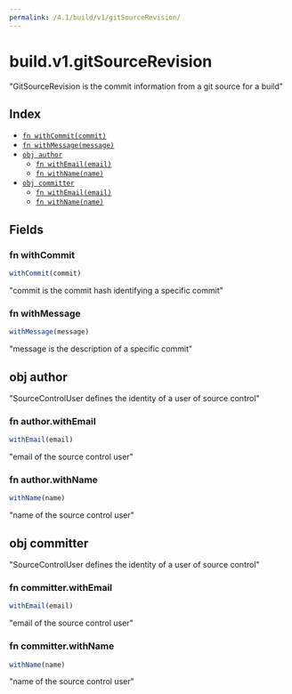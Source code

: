 ```yaml
---
permalink: /4.1/build/v1/gitSourceRevision/
---
```


# build.v1.gitSourceRevision

"GitSourceRevision is the commit information from a git source for a build"

## Index

* [`fn withCommit(commit)`](#fn-withcommit)
* [`fn withMessage(message)`](#fn-withmessage)
* [`obj author`](#obj-author)
  * [`fn withEmail(email)`](#fn-authorwithemail)
  * [`fn withName(name)`](#fn-authorwithname)
* [`obj committer`](#obj-committer)
  * [`fn withEmail(email)`](#fn-committerwithemail)
  * [`fn withName(name)`](#fn-committerwithname)

## Fields

### fn withCommit

```ts
withCommit(commit)
```

"commit is the commit hash identifying a specific commit"

### fn withMessage

```ts
withMessage(message)
```

"message is the description of a specific commit"

## obj author

"SourceControlUser defines the identity of a user of source control"

### fn author.withEmail

```ts
withEmail(email)
```

"email of the source control user"

### fn author.withName

```ts
withName(name)
```

"name of the source control user"

## obj committer

"SourceControlUser defines the identity of a user of source control"

### fn committer.withEmail

```ts
withEmail(email)
```

"email of the source control user"

### fn committer.withName

```ts
withName(name)
```

"name of the source control user"